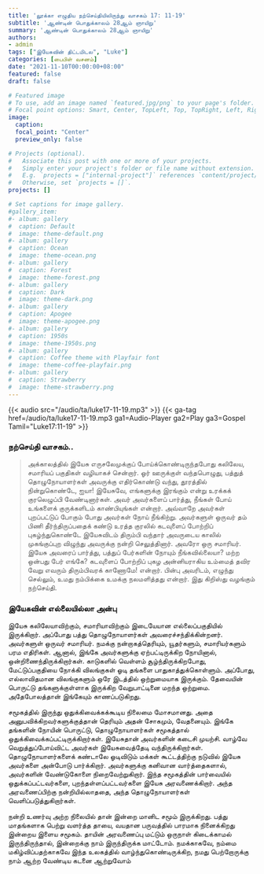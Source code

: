 ```yaml
---
title: 'லூக்கா எழுதிய நற்செய்தியிலிருந்து வாசகம் 17: 11-19'
subtitle: 'ஆண்டின் பொதுக்காலம் 28ஆம் ஞாயிறு'
summary: 'ஆண்டின் பொதுக்காலம் 28ஆம் ஞாயிறு'
authors:
- admin
tags: ["இயேசுவின் திட்டமிடல", "Luke"]
categories: [பைபிள் வசனம்]
date: "2021-11-10T00:00:00+08:00"
featured: false
draft: false

# Featured image
# To use, add an image named `featured.jpg/png` to your page's folder.
# Focal point options: Smart, Center, TopLeft, Top, TopRight, Left, Right, BottomLeft, Bottom, BottomRight
image:
  caption:
  focal_point: "Center"
  preview_only: false

# Projects (optional).
#   Associate this post with one or more of your projects.
#   Simply enter your project's folder or file name without extension.
#   E.g. `projects = ["internal-project"]` references `content/project/deep-learning/index.md`.
#   Otherwise, set `projects = []`.
projects: []

# Set captions for image gallery.
#gallery_item:
#- album: gallery
#  caption: Default
#  image: theme-default.png
#- album: gallery
#  caption: Ocean
#  image: theme-ocean.png
#- album: gallery
#  caption: Forest
#  image: theme-forest.png
#- album: gallery
#  caption: Dark
#  image: theme-dark.png
#- album: gallery
#  caption: Apogee
#  image: theme-apogee.png
#- album: gallery
#  caption: 1950s
#  image: theme-1950s.png
#- album: gallery
#  caption: Coffee theme with Playfair font
#  image: theme-coffee-playfair.png
#- album: gallery
#  caption: Strawberry
#  image: theme-strawberry.png
---
```


{{< audio src="/audio/ta/luke17-11-19.mp3" >}}
{{< ga-tag href=/audio/ta/luke17-11-19.mp3 ga1=Audio-Player ga2=Play ga3=Gospel Tamil="Luke17:11-19" >}}

###  நற்செய்தி வாசகம்..
> அக்காலத்தில் இயேசு எருசலேமுக்குப் போய்க்கொண்டிருந்தபோது கலிலேய, சமாரியப் பகுதிகள் வழியாகச் சென்றார். ஓர் ஊருக்குள் வந்தபொழுது, பத்துத் தொழுநோயாளர்கள் அவருக்கு எதிர்கொண்டு வந்து, தூரத்தில் நின்றுகொண்டே, ஐயா! இயேசுவே, எங்களுக்கு இரங்கும் என்று உரக்கக் குரலெழுப்பி வேண்டினார்கள். அவர் அவர்களைப் பார்த்து, நீங்கள் போய் உங்களைக் குருக்களிடம் காண்பியுங்கள் என்றார். அவ்வாறே அவர்கள் புறப்பட்டுப் போகும் போது அவர்கள் நோய் நீங்கிற்று. அவர்களுள் ஒருவர் தம் பிணி தீர்ந்திருப்பதைக் கண்டு உரத்த குரலில் கடவுளைப் போற்றிப் புகழ்ந்துகொண்டே இயேசுவிடம் திரும்பி வந்தார் அவருடைய காலில் முகங்குப்புற விழுந்து அவருக்கு நன்றி செலுத்தினார். அவரோ ஒரு சமாரியர். இயேசு அவரைப் பார்த்து, பத்துப் பேர்களின் நோயும் நீங்கவில்லையா? மற்ற ஒன்பது பேர் எங்கே? கடவுளைப் போற்றிப் புகழ அன்னியராகிய உம்மைத் தவிர வேறு எவரும் திரும்பிவரக் காணோமே! என்றார். பின்பு அவரிடம், எழுந்து செல்லும், உமது நம்பிக்கை உமக்கு நலமளித்தது என்றார். இது கிறிஸ்து வழங்கும் நற்செய்தி.

### இயேசுவின் எல்லையில்லா அன்பு

இயேசு கலிலேயாவிற்கும், சமாரியாவிற்கும் இடையேயான எல்லைப்பகுதியில் இருக்கிறார். அப்போது பத்து தொழுநோயாளர்கள் அவரைச்சந்திக்கின்றனர். அவர்களுள் ஒருவர் சமாரியர். நமக்கு நன்றாகத்தெரியும், யூதர்களும், சமாரியர்களும் பரம எதிரிகள். ஆனால், இங்கே அவர்களுக்கு ஏற்பட்டிருக்கிற நோயினால், ஒன்றிணைந்திருக்கிறார்கள். காடுகளில் வெள்ளம் சூழ்ந்திருக்கிறபோது, மேட்டுப்பகுதியை நோக்கி விலங்குகள் ஓடி தங்களை பாதுகாத்துக்கொள்ளும். அப்போது, எல்லாவிதமான விலங்குகளும் ஒரே இடத்தில் ஒற்றுமையாக இருக்கும். தேவையின் பொருட்டு தங்களுக்குள்ளாக இருக்கிற வேறுபாட்டினை மறந்த ஒற்றுமை. அதேபோலத்தான் இங்கேயும் காணப்படுகிறது.

சமூகத்தில் இருந்து ஒதுக்கிவைக்கக்கூடிய நிலைமை மோசமானது. அதை அனுபவிக்கிறவர்களுக்குத்தான் தெரியும் அதன் சோகமும், வேதனையும். இங்கே தங்களின் நோயின் பொருட்டு, தொழுநோயாளர்கள் சமூகத்தால் ஒதுக்கிவைக்கப்பட்டிருக்கிறார்கள். இயேசுதான் அவர்களின் கடைசி முயற்சி. வாழ்வே வெறுத்துப்போய்விட்ட அவர்கள் இயேசுவைத்தேடி வந்திருக்கிறார்கள். தொழுநோயாளர்களைக் கண்டாலே ஓடிவிடும் மக்கள் கூட்டத்திற்கு நடுவில் இயேசு அவர்களை அன்போடு பார்க்கிறார். அவர்களுக்கு கனிவான வார்த்தைகளால், அவர்களின் வேண்டுகோளை நிறைவேற்றுகிறார். இந்த சமூகத்தின் பார்வையில் ஒதுக்கப்பட்டவர்களை, புறந்தள்ளப்பட்டவர்களை இயேசு அரவணைக்கிறார். அந்த அரவணைப்பிற்கு நன்றியில்லாததை, அந்த தொழுநோயாளர்கள் வெளிப்படுத்துகிறார்கள்.

நன்றி உணர்வு அற்ற நிலையில் தான் இன்றை மானிட சமூம் இருக்கிறது. பத்து மாதங்களாக பெற்று வளர்த்த தாயை, வயதான பருவத்தில் பாரமாக நினைக்கிறது இன்றைய இளைய சமூகம். தாயின் அரவணைப்பு மட்டும் ஒருநாள் கிடைக்காமல் இருந்திருந்தால், இன்றைக்கு நாம் இருந்திருக்க மாட்டோம். நமக்காகவே, நம்மை மகிழ்விப்பதற்காகவே இந்த உலகத்தில் வாழ்ந்துகொண்டிருக்கிற, நமது பெற்றோருக்கு நாம் ஆற்ற வேண்டிய கடனை ஆற்றுவோம்
